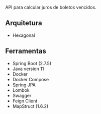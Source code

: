 API para calcular juros de boletos vencidos.

<h2>Arquitetura</h2>
<ul>
<li>Hexagonal</li>
</ul>

<h2>Ferramentas</h2>
<ul>
<li>Spring Boot (2.7.5)</li>
<li>Java version 11</li>  
<li>Docker</li>
<li>Docker Compose</li>
<li>Spring JPA</li>
<li>Lombok</li>
<li>Swagger</li>
<li>Feign Client</li>
<li>MapStruct (1.6.2)</li>
</ul>
